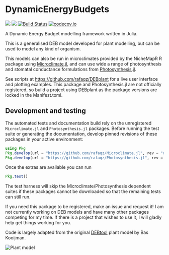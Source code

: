 # DynamicEnergyBudgets

[![](https://img.shields.io/badge/docs-stable-blue.svg)](https://rafaqz.github.io/DynamicEnergyBudgets.jl/stable)
[![](https://img.shields.io/badge/docs-dev-blue.svg)](https://rafaqz.github.io/DynamicEnergyBudgets.jl/dev)
[![Build Status](https://travis-ci.com/rafaqz/DynamicEnergyBudgets.jl.svg?branch=master)](https://travis-ci.com/rafaqz/DynamicEnergyBudgets.jl)
[![codecov.io](http://codecov.io/github/rafaqz/DynamicEnergyBudgets.jl/coverage.svg?branch=master)](http://codecov.io/github/rafaqz/DynamicEnergyBudgets.jl?branch=master)

A Dynamic Energy Budget modelling framework written in Julia.

This is a generalised DEB model developed for plant modelling, but can be used to model any kind of organism.

This models can also be run in microclimates provided by the NicheMapR R package
using [Microclimate.jl](https://github.com/rafaqz/Microclimate.jl),
and can use wide a range of photosynthesis and stomatal conductance formulations
from [Photosynthesis.jl](https://github.com/rafaqz/Photosynthesis.jl).

See scripts at https://github.com/rafaqz/DEBplant for a live user interface and plotting examples. This package and Photosynthesis.jl are not officially registered, so build a project using DEBplant as the package versions are locked in the Manifest.toml.

## Development and testing

The automated tests and documentation build rely on the unregistered
`Microclimate.jl` and `Photosynthesis.jl` packages.  Before running the test
suite or generating the documentation, develop pinned revisions of these
packages in your active environment:

```julia
using Pkg
Pkg.develop(url = "https://github.com/rafaqz/Microclimate.jl", rev = "d9a03c42d101fa3f4de6fcbadc9c04a5c53ffaa8")
Pkg.develop(url = "https://github.com/rafaqz/Photosynthesis.jl", rev = "0469a84a201898a37cf542292d8722f8ed05e49c")
```

Once the extras are available you can run

```julia
Pkg.test()
```

The test harness will skip the Microclimate/Photosynthesis dependent suites if
these packages cannot be downloaded so that the remaining tests can still run.

If you need this package to be registered, make an issue and request it! I am not currently working on DEB models and have many other packages competing for my time. If there is a project that wishes to use it, I will gladly help get things working for you.


Code is largely adapted from the original [DEBtool](https://github.com/add-my-pet/DEBtool_M)
plant model by Bas Kooijman.


![Plant model](https://raw.githubusercontent.com/rafaqz/DynamicEnergyBudgets.jl/assets/deb_plant.png)
